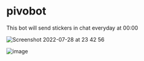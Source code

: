 # pivobot
This bot will send stickers in chat everyday at 00:00

![Screenshot 2022-07-28 at 23 42 56](https://user-images.githubusercontent.com/54911879/181634338-e6ab2cc1-d38d-4128-a594-65d312f8252b.jpg)

![image](https://user-images.githubusercontent.com/54911879/181634535-baad7819-0e44-4c42-81bc-ceded63e6a09.png)
